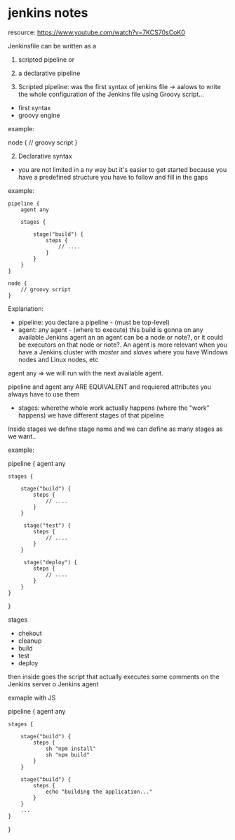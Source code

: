 # jenkins notes

resource: https://www.youtube.com/watch?v=7KCS70sCoK0

Jenkinsfile can be written as a
1. scripted pipeline or
2. a declarative pipeline

1. Scripted pipeline: was the first syntax of jenkins file -> aalows to write the whole configuration of the Jenkins file using Groovy script...
- first syntax
- groovy engine

example:

node {
    // groovy script
}

2. Declarative syntax
- you are not limited in a ny way but it's easier to get started because you have a predefined structure you have to follow and fill in the gaps

example:

```groovy=
pipeline {
    agent any

    stages {

        stage("build") {
            steps {
                // ....
            }
        }
    }
}

node {
    // groovy script
}
```

Explanation:

- pipeline: you declare a pipeline - (must be top-level)
- agent: any agent - (where to execute) this build is gonna on any available Jenkins agent an
an agent can be a node or note?, or it could be executors on that node or note?.
An agent is more relevant when you have a Jenkins cluster with *master* and *slaves* where you have
Windows nodes and Linux nodes, etc

agent any => we will run with the next available agent.

pipeline and agent any ARE EQUIVALENT and requiered attributes you always have to use them

- stages: wherethe whole work actually happens (where the "work" happens) we have different stages of that pipeline

Inside stages we define stage name and we can define as many stages as we want..

example:

pipeline {
    agent any

    stages {

        stage("build") {
            steps {
                // ....
            }
        }

         stage("test") {
            steps {
                // ....
            }
        }

         stage("deploy") {
            steps {
                // ....
            }
        }
    }
}

stages
- chekout
- cleanup
- build
- test
- deploy


then inside goes the script that actually executes some comments on the Jenkins server o Jenkins agent

exmaple with JS

pipeline {
    agent any

    stages {

        stage("build") {
            steps {
                sh "npm install"
                sh "npm build"
            }
        }

        stage("build") {
            steps {
                echo "building the application..."
            }
        }
        ...
    }
}
